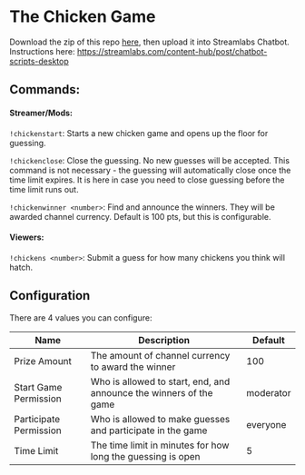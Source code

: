 # The Chicken Game

Download the zip of this repo [here](https://github.com/TheShortStory/chickens/releases), then upload it into Streamlabs Chatbot. Instructions here: https://streamlabs.com/content-hub/post/chatbot-scripts-desktop 

## Commands:

#### Streamer/Mods:

`!chickenstart`: Starts a new chicken game and opens up the floor for guessing.

`!chickenclose`: Close the guessing. No new guesses will be accepted. This command is not necessary - the guessing will automatically close once the time limit expires. It is here in case you need to close guessing before the time limit runs out.

`!chickenwinner <number>`: Find and announce the winners. They will be awarded channel currency. Default is 100 pts, but this is configurable.

#### Viewers:

`!chickens <number>`: Submit a guess for how many chickens you think will hatch.

## Configuration

There are 4 values you can configure:

| Name  | Description  | Default  |
|-------|--------------|----------|
| Prize Amount  | The amount of channel currency to award the winner  | 100 |
| Start Game Permission  | Who is allowed to start, end, and announce the winners of the game  | moderator |
| Participate Permission  | Who is allowed to make guesses and participate in the game  | everyone  |
| Time Limit  | The time limit in minutes for how long the guessing is open  | 5  |
